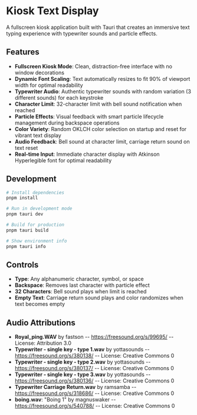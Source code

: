 # Kiosk Text Display

A fullscreen kiosk application built with Tauri that creates an immersive text typing experience with typewriter sounds and particle effects.

## Features

- **Fullscreen Kiosk Mode**: Clean, distraction-free interface with no window decorations
- **Dynamic Font Scaling**: Text automatically resizes to fit 90% of viewport width for optimal readability
- **Typewriter Audio**: Authentic typewriter sounds with random variation (3 different sounds) for each keystroke
- **Character Limit**: 32-character limit with bell sound notification when reached
- **Particle Effects**: Visual feedback with smart particle lifecycle management during backspace operations
- **Color Variety**: Random OKLCH color selection on startup and reset for vibrant text display
- **Audio Feedback**: Bell sound at character limit, carriage return sound on text reset
- **Real-time Input**: Immediate character display with Atkinson Hyperlegible font for optimal readability

## Development

```bash
# Install dependencies
pnpm install

# Run in development mode
pnpm tauri dev

# Build for production
pnpm tauri build

# Show environment info
pnpm tauri info
```

## Controls

- **Type**: Any alphanumeric character, symbol, or space
- **Backspace**: Removes last character with particle effect
- **32 Characters**: Bell sound plays when limit is reached
- **Empty Text**: Carriage return sound plays and color randomizes when text becomes empty

## Audio Attributions

- **Royal_ping.WAV** by fastson -- https://freesound.org/s/99695/ -- License: Attribution 3.0
- **Typewriter - single key - type 1.wav** by yottasounds -- https://freesound.org/s/380138/ -- License: Creative Commons 0
- **Typewriter - single key - type 2.wav** by yottasounds -- https://freesound.org/s/380137/ -- License: Creative Commons 0
- **Typewriter - single key - type 3.wav** by yottasounds -- https://freesound.org/s/380136/ -- License: Creative Commons 0
- **Typewriter Carriage Return.wav** by ramsamba -- https://freesound.org/s/318686/ -- License: Creative Commons 0
- **boing.wav**: "Boing 1" by magnuswaker -- https://freesound.org/s/540788/ -- License: Creative Commons 0